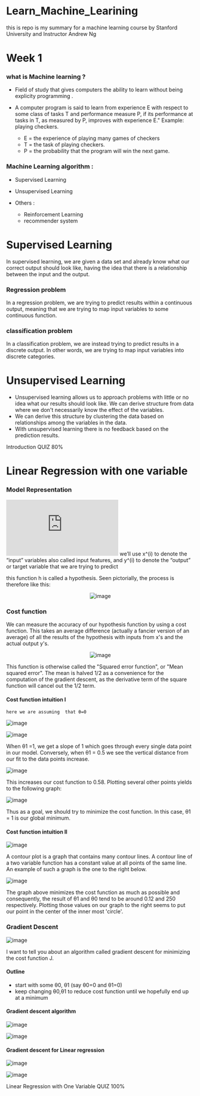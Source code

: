 # Learn_Machine_Learining
this is repo is my summary for a machine learning course by Stanford University and Instructor Andrew Ng

# Week 1 

### what is Machine learning ? 
 - Field of study that gives computers the ability to learn without being explicity programming .
 - A computer program is said to learn from experience E with respect to some class of tasks T and performance measure P, if its performance at tasks in T, as measured by P, improves with experience E."
Example: playing checkers.

   - E = the experience of playing many games of checkers
   - T = the task of playing checkers.
   - P = the probability that the program will win the next game.
  
  ### Machine Learning algorithm :
  - Supervised Learning 
  - Unsupervised Learning 
  - Others : 
  
      - Reinforcement Learning 
      - recommender system 
      
      
 # Supervised Learning   
 In supervised learning, we are given a data set and already know what our correct output should look like, having the idea that there is a relationship between the input and the output.
 
### Regression problem
  In a regression problem, we are trying to predict results within a continuous output, meaning that we are trying to map input variables to some continuous function.
  
### classification problem 
  In a classification problem, we are instead trying to predict results in a discrete output. In other words, we are trying to map input variables into discrete categories.
  
 # Unsupervised Learning  
- Unsupervised learning allows us to approach problems with little or no idea what our results should look like. We can derive structure from data where we don't necessarily know the effect of the variables.
- We can derive this structure by clustering the data based on relationships among the variables in the data.
- With unsupervised learning there is no feedback based on the prediction results.
 
 Introduction QUIZ 80% 
 
# Linear Regression with one variable

### Model Representation
![img](http://www.sciweavers.org/tex2img.php?eq=%28x%5Ei%2Cy%5Ei%29&bc=White&fc=Black&im=jpg&fs=12&ff=arev&edit=0)
we’ll use x^(i) to denote the “input” variables also called input features, and y^(i) to denote the “output” or target variable that we are trying to predict

this function h is called a hypothesis. Seen pictorially, the process is therefore like this:

<div align="center">

![image](https://user-images.githubusercontent.com/42722816/90248718-83905d80-de39-11ea-9b86-5f0bc443d896.png)

</div>

### Cost function 
We can measure the accuracy of our hypothesis function by using a cost function. 
This takes an average difference (actually a fancier version of an average) of all the results of the hypothesis with inputs from x's and the actual output y's.

<div align="center">
 
![image](https://user-images.githubusercontent.com/42722816/90249987-a91e6680-de3b-11ea-8465-1aa9af40710c.png)

</div>

This function is otherwise called the "Squared error function", or "Mean squared error". The mean is halved 1/2 as a convenience for the computation of the gradient descent, as the derivative term of the square function will cancel out the 1/2 term.

#### Cost function intuition I
`here we are assuming  that θ=0`

![image](https://user-images.githubusercontent.com/42722816/90252547-fb618680-de3f-11ea-9fe2-c590fb4591a8.png)

![image](https://user-images.githubusercontent.com/42722816/90252803-6d39d000-de40-11ea-9aa0-c43e1b4e883b.png)

When θ1 =1, we get a slope of 1 which goes through every single data point in our model. Conversely, when θ1 = 0.5 we see the vertical distance from our fit to the data points increase.

![image](https://user-images.githubusercontent.com/42722816/90252987-b9851000-de40-11ea-9b2e-1e52083a2962.png)

This increases our cost function to 0.58. Plotting several other points yields to the following graph:

![image](https://user-images.githubusercontent.com/42722816/90252862-86428100-de40-11ea-8cbf-90f61a1ef46e.png)

Thus as a goal, we should try to minimize the cost function. In this case, θ1 = 1 is our global minimum.

#### Cost function intuition II

![image](https://user-images.githubusercontent.com/42722816/90254077-74fa7400-de42-11ea-95f6-72f340d2a819.png)

A contour plot is a graph that contains many contour lines. A contour line of a two variable function has a constant value at all points of the same line. An example of such a graph is the one to the right below.

![image](https://user-images.githubusercontent.com/42722816/90254151-99565080-de42-11ea-94ad-4e908abef78e.png)

The graph above minimizes the cost function as much as possible and consequently, the result of θ1
  and θ0 tend to be around 0.12 and 250 respectively. Plotting those values on our graph to the right seems to put our point in the center of the inner most 'circle'.

### Gradient Descent 

![image](https://user-images.githubusercontent.com/42722816/90254717-7aa48980-de43-11ea-8ff6-5c69a2d01da2.png)

I want to tell you about an algorithm called gradient descent for minimizing the cost function J.


#### Outline 
 - start with some θ0, θ1 (say θ0=0 and θ1=0)
 - keep changing θ0,θ1 to reduce cost function until we hopefully end up at a minimum 
 
#### Gradient descent algorithm 

![image](https://user-images.githubusercontent.com/42722816/90255168-2ea61480-de44-11ea-8156-9803aaf9038a.png)

![image](https://user-images.githubusercontent.com/42722816/90256872-a4ab7b00-de46-11ea-94c1-dc47e98e7e55.png)

#### Gradient descent for Linear regression

![image](https://user-images.githubusercontent.com/42722816/90274970-cfef9380-de61-11ea-910c-b968297841ac.png)

![image](https://user-images.githubusercontent.com/42722816/90276029-830cbc80-de63-11ea-9332-8c0054f09232.png)


Linear Regression with One Variable QUIZ 100%
